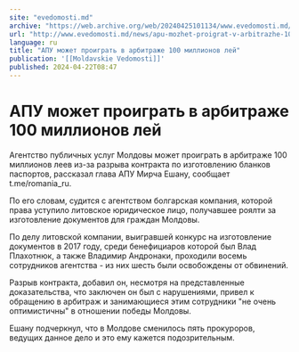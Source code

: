```yaml
---
site: "evedomosti.md"
archive: "https://web.archive.org/web/20240425101134/www.evedomosti.md/news/apu-mozhet-proigrat-v-arbitrazhe-100-millionov-lej"
url: "http://www.evedomosti.md/news/apu-mozhet-proigrat-v-arbitrazhe-100-millionov-lej"
language: ru
title: "АПУ может проиграть в арбитраже 100 миллионов лей"
publication: '[[Moldavskie Vedomosti]]'
published: 2024-04-22T08:47
---
```


# АПУ может проиграть в арбитраже 100 миллионов лей

Агентство публичных услуг Молдовы может проиграть в арбитраже 100 миллионов леев из-за разрыва контракта по изготовлению бланков паспортов, рассказал глава АПУ Мирча Ешану, сообщает t.me/romania_ru.

По его словам, судится с агентством болгарская компания, которой права уступило литовское юридическое лицо, получавшее роялти за изготовление документов для граждан Молдовы.

По делу литовской компании, выигравшей конкурс на изготовление документов в 2017 году, среди бенефициаров которой был Влад Плахотнюк, а также Владимир Андронаки, проходили восемь сотрудников агентства - из них шесть были освобождены от обвинений.

Разрыв контракта, добавил он, несмотря на представленные доказательства, что заключен он был с нарушениями, привел к обращению в арбитраж и занимающиеся этим сотрудники "не очень оптимистичны" в отношении победы Молдовы.

Ешану подчеркнул, что в Молдове сменилось пять прокуроров, ведущих данное дело и это ему кажется подозрительным.